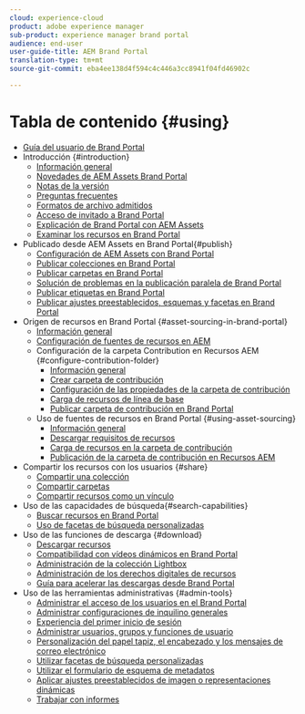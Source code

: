 ```yaml
---
cloud: experience-cloud
product: adobe experience manager
sub-product: experience manager brand portal
audience: end-user
user-guide-title: AEM Brand Portal
translation-type: tm+mt
source-git-commit: eba4ee138d4f594c4c446a3cc8941f04fd46902c

---
```



# Tabla de contenido {#using}

+ [Guía del usuario de Brand Portal](using/home.md)
+ Introducción {#introduction}
   + [Información general](using/brand-portal.md)
   + [Novedades de AEM Assets Brand Portal](using/whats-new.md)
   + [Notas de la versión](using/brand-portal-release-notes.md)
   + [Preguntas frecuentes](using/brand-portal-faqs.md)
   + [Formatos de archivo admitidos](using/brand-portal-supported-formats.md)
   + [Acceso de invitado a Brand Portal](using/guest-access.md)
   + [Explicación de Brand Portal con AEM Assets](https://helpx.adobe.com/experience-manager/kt/assets/using/brand-portal-article-understand.html)
   + [Examinar los recursos en Brand Portal](using/browse-assets-brand-portal.md)
+ Publicado desde AEM Assets en Brand Portal{#publish}
   + [Configuración de AEM Assets con Brand Portal](using/configure-aem-assets-with-brand-portal.md)
   + [Publicar colecciones en Brand Portal](https://helpx.adobe.com/experience-manager/6-5/assets/using/brand-portal-publish-collection.html)
   + [Publicar carpetas en Brand Portal](https://helpx.adobe.com/experience-manager/6-5/assets/using/brand-portal-publish-folder.html)
   + [Solución de problemas en la publicación paralela de Brand Portal](using/troubleshoot-parallel-publishing.md)
   + [Publicar etiquetas en Brand Portal](using/brand-portal-publish-tags.md)
   + [Publicar ajustes preestablecidos, esquemas y facetas en Brand Portal](using/publish-schema-search-facets-presets.md)
+ Origen de recursos en Brand Portal {#asset-sourcing-in-brand-portal}
   + [Información general](using/brand-portal-asset-sourcing.md)
   + [Configuración de fuentes de recursos en AEM](using/brand-portal-configure-asset-sourcing.md)
   + Configuración de la carpeta Contribution en Recursos AEM {#configure-contribution-folder}
      + [Información general](using/brand-portal-contribution-folder.md)
      + [Crear carpeta de contribución](using/brand-portal-create-contribution-folder.md)
      + [Configuración de las propiedades de la carpeta de contribución](using/brand-portal-configure-contribution-folder-properties.md)
      + [Carga de recursos de línea de base](using/brand-portal-upload-baseline-assets.md)
      + [Publicar carpeta de contribución en Brand Portal](using/brand-portal-publish-contribution-folder-to-brand-portal.md)
   + Uso de fuentes de recursos en Brand Portal {#using-asset-sourcing}
      + [Información general](using/brand-portal-overiew-using-asset-sourcing.md)
      + [Descargar requisitos de recursos](using/brand-portal-download-asset-requirements.md)
      + [Carga de recursos en la carpeta de contribución](using/brand-portal-upload-assets-to-contribution-folder.md)
      + [Publicación de la carpeta de contribución en Recursos AEM](using/brand-portal-publish-contribution-folder-to-aem-assets.md)
+ Compartir los recursos con los usuarios {#share}
   + [Compartir una colección](using/brand-portal-share-collection.md)
   + [Compartir carpetas](using/brand-portal-sharing-folders.md)
   + [Compartir recursos como un vínculo](using/brand-portal-link-share.md)
+ Uso de las capacidades de búsqueda{#search-capabilities}
   + [Buscar recursos en Brand Portal](using/brand-portal-searching.md)
   + [Uso de facetas de búsqueda personalizadas](using/brand-portal-search-facets.md)
+ Uso de las funciones de descarga {#download}
   + [Descargar recursos](using/brand-portal-download-users.md)
   + [Compatibilidad con vídeos dinámicos en Brand Portal](using/dynamic-video-brand-portal.md)
   + [Administración de la colección Lightbox](using/brand-portal-light-box.md)
   + [Administración de los derechos digitales de recursos](using/manage-digital-rights-of-assets.md)
   + [Guía para acelerar las descargas desde Brand Portal](using/accelerated-download.md)
+ Uso de las herramientas administrativas {#admin-tools}
   + [Administrar el acceso de los usuarios en el Brand Portal](using/access-configurations-brand-portal.md)
   + [Administrar configuraciones de inquilino generales](using/brand-portal-general-configuration.md)
   + [Experiencia del primer inicio de sesión](using/brand-portal-onboarding.md)
   + [Administrar usuarios, grupos y funciones de usuario](using/brand-portal-adding-users.md)
   + [Personalización del papel tapiz, el encabezado y los mensajes de correo electrónico](using/brand-portal-branding.md)
   + [Utilizar facetas de búsqueda personalizadas](using/brand-portal-search-facets.md)
   + [Utilizar el formulario de esquema de metadatos](using/brand-portal-metadata-schemas.md)
   + [Aplicar ajustes preestablecidos de imagen o representaciones dinámicas](using/brand-portal-image-presets.md)
   + [Trabajar con informes](using/brand-portal-reports.md)

